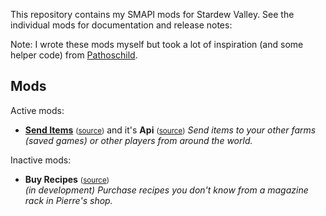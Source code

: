 This repository contains my SMAPI mods for Stardew Valley. See the individual mods for
documentation and release notes:

Note: I wrote these mods myself but took a lot of inspiration (and some helper code) from [Pathoschild](https://github.com/Pathoschild).

## Mods
Active mods:
* **[Send Items](http://www.nexusmods.com/stardewvalley/mods/1087)** <small>([source](SendItems))</small> and it's **Api** <small>([source](SendItemsApi))</small>
  _Send items to your other farms (saved games) or other players from around the world._

Inactive mods:
* **Buy Recipes** <small>([source](BuyRecipes))</small>  
  _(in development) Purchase recipes you don't know from a magazine rack in Pierre's shop._